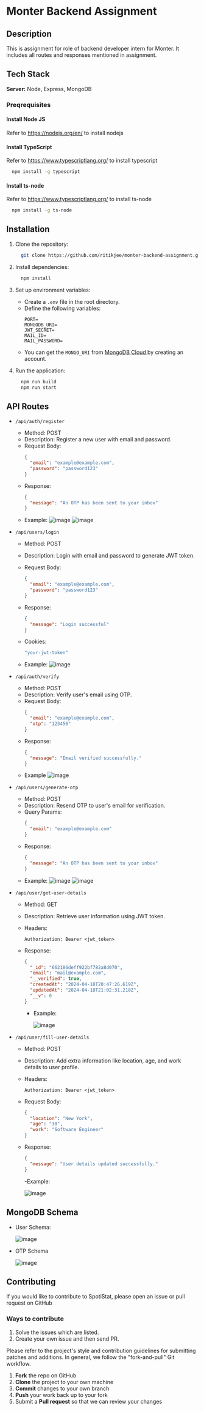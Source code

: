 # Monter Backend Assignment

## Description

This is assignment for role of backend developer intern for Monter. It includes all routes and responses mentioned in assignment.

## Tech Stack

**Server:** Node, Express, MongoDB

### Preqrequisites

#### Install Node JS

Refer to https://nodejs.org/en/ to install nodejs

#### Install TypeScript

Refer to https://www.typescriptlang.org/ to install typescript

```bash
  npm install -g typescript
```

#### Install ts-node

Refer to https://www.typescriptlang.org/ to install ts-node

```bash
  npm install -g ts-node
```

## Installation

1. Clone the repository:

   ```bash
     git clone https://github.com/ritikjee/monter-backend-assignment.git
   ```

2. Install dependencies:

   ```bash
     npm install
   ```

3. Set up environment variables:

   - Create a `.env` file in the root directory.
   - Define the following variables:
     ```
     PORT=
     MONGODB_URI=
     JWT_SECRET=
     MAIL_ID=
     MAIL_PASSWORD=
     ```
   - You can get the `MONGO_URI` from [MongoDB Cloud ](https://cloud.mongodb.com/) by creating an account.

4. Run the application:
   ```bash
     npm run build
     npm run start
   ```

## API Routes

- `/api/auth/register`

  - Method: POST
  - Description: Register a new user with email and password.
  - Request Body:
    ```json
    {
      "email": "example@example.com",
      "password": "password123"
    }
    ```
  - Response:
    ```json
    {
      "message": "An OTP has been sent to your inbox"
    }
    ```
  - Example:
    ![image](https://github.com/ritikjee/monter-backend-assignment/assets/96499245/c162f479-d97c-4ba1-ac86-27ca088dc2f8)
    ![image](https://github.com/ritikjee/monter-backend-assignment/assets/96499245/6baa7434-9f03-419c-aea3-2a74319767ff)

- `/api/users/login`

  - Method: POST
  - Description: Login with email and password to generate JWT token.
  - Request Body:
    ```json
    {
      "email": "example@example.com",
      "password": "password123"
    }
    ```
  - Response:
    ```json
    {
      "message": "Login successful"
    }
    ```
  - Cookies:

    ```bash
    "your-jwt-token"
    ```

  - Example:
    ![image](https://github.com/ritikjee/monter-backend-assignment/assets/96499245/daf55b25-ab39-49e4-b76b-471b8c2f0d66)

- `/api/auth/verify`

  - Method: POST
  - Description: Verify user's email using OTP.
  - Request Body:
    ```json
    {
      "email": "example@example.com",
      "otp": "123456"
    }
    ```
  - Response:
    ```json
    {
      "message": "Email verified successfully."
    }
    ```
  - Example
    ![image](https://github.com/ritikjee/monter-backend-assignment/assets/96499245/365ea83b-8acd-4e46-a487-0695270ace73)

- `/api/users/generate-otp`

  - Method: POST
  - Description: Resend OTP to user's email for verification.
  - Query Params:
    ```json
    {
      "email": "example@example.com"
    }
    ```
  - Response:
    ```json
    {
      "message": "An OTP has been sent to your inbox"
    }
    ```
  - Example:
    ![image](https://github.com/ritikjee/monter-backend-assignment/assets/96499245/85e91652-9c3a-4c76-92c3-8c1d08900c6d)
    ![image](https://github.com/ritikjee/monter-backend-assignment/assets/96499245/b1899eb3-0ee4-476b-af46-f8ca7a568970)

- `/api/user/get-user-details`

  - Method: GET
  - Description: Retrieve user information using JWT token.
  - Headers:
    ```
    Authorization: Bearer <jwt_token>
    ```
  - Response:

    ```json
    {
      "_id": "662186deff922bf782a8d070",
      "email": "mail@example.com",
      "__verified": true,
      "createdAt": "2024-04-18T20:47:26.619Z",
      "updatedAt": "2024-04-18T21:02:31.218Z",
      "__v": 0
    }
    ```

    - Example:

      ![image](https://github.com/ritikjee/monter-backend-assignment/assets/96499245/a69a1a20-2b01-4939-97a0-2608e77caa76)

- `/api/user/fill-user-details`

  - Method: POST
  - Description: Add extra information like location, age, and work details to user profile.
  - Headers:
    ```
    Authorization: Bearer <jwt_token>
    ```
  - Request Body:
    ```json
    {
      "location": "New York",
      "age": "30",
      "work": "Software Engineer"
    }
    ```
  - Response:

    ```json
    {
      "message": "User details updated successfully."
    }
    ```

    -Example:

    ![image](https://github.com/ritikjee/monter-backend-assignment/assets/96499245/d91278f1-dd5d-4ccb-bb36-319628edecda)

## MongoDB Schema

- User Schema:

  ![image](https://github.com/ritikjee/monter-backend-assignment/assets/96499245/a1a36a6d-3f03-4bba-a6b4-03497f8c1684)

- OTP Schema

  ![image](https://github.com/ritikjee/monter-backend-assignment/assets/96499245/339b7b6b-2763-4571-ace6-f1f23ee3e296)

## Contributing

If you would like to contribute to SpotiStat, please open an issue or pull request on GitHub

### Ways to contribute

1. Solve the issues which are listed.
2. Create your own issue and then send PR.

Please refer to the project's style and contribution guidelines for submitting patches and additions. In general, we follow the "fork-and-pull" Git workflow.

1.  **Fork** the repo on GitHub
2.  **Clone** the project to your own machine
3.  **Commit** changes to your own branch
4.  **Push** your work back up to your fork
5.  Submit a **Pull request** so that we can review your changes
